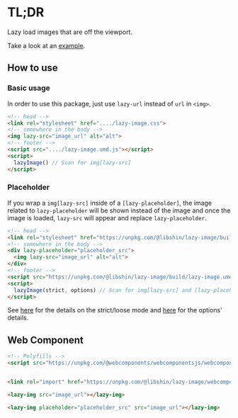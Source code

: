 # TL;DR

Lazy load images that are off the viewport.

Take a look at an [example](https://libshin.github.io/lazy-image/index.html).

## How to use

### Basic usage

In order to use this package, just use `lazy-url` instead of `url` in `<img>`.

```html
<!-- head -->
<link rel="stylesheet" href="..../lazy-image.css">
<!-- somewhere in the body -->
<img lazy-src="image_url" alt="alt">
<!-- footer -->
<script src="..../lazy-image.umd.js"></script>
<script>
  lazyImage() // Scan for img[lazy-src]
</script>
```

### Placeholder

If you wrap a `img[lazy-src]` inside of a `[lazy-placeholder]`, the image related to `lazy-placeholder` will be shown instead of the image and once the image is loaded, `lazy-src` will appear and replace `lazy-placeholder`.

```html
<!-- head -->
<link rel="stylesheet" href="https://unpkg.com/@libshin/lazy-image/build/lazy-image.css">
<!-- somewhere in the body -->
<div lazy-placeholder="placeholder_src">
  <img lazy-src="image_url" alt="alt">
</div>
<!-- footer -->
<script src="https://unpkg.com/@libshin/lazy-image/build/lazy-image.umd.js"></script>
<script>
  lazyImage(strict, options) // Scan for img[lazy-src] and [lazy-placeholder]
</script>
```

See [here](https://github.com/libshin/inViewport#strict-mode) for the details on the strict/loose mode and [here](https://github.com/libshin/inViewport#options) for the options' details.

## Web Component

```html
<!-- Polyfills -->
<script src="https://unpkg.com/@webcomponents/webcomponentsjs/webcomponents-loader.js"></script>


<link rel="import" href="https://unpkg.com/@libshin/lazy-image/webcomponent/lazy-image.html">

<lazy-img src="image_url"></lazy-img>

<lazy-img placeholder="placeholder_src" src="image_url"></lazy-img>
```
